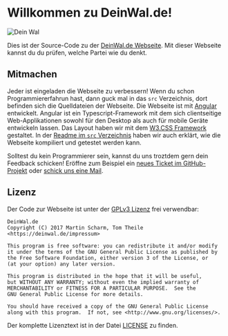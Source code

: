 # Willkommen zu DeinWal.de!

![Dein Wal](https://deinwal.de/assets/wal.png)

Dies ist der Source-Code zu der [DeinWal.de Webseite](https://deinwal.de).
Mit dieser Webseite kannst du du prüfen, welche Partei wie du denkt.




## Mitmachen

Jeder ist eingeladen die Webseite zu verbessern!
Wenn du schon Programmiererfahrun hast, dann guck mal in das `src` Verzeichnis, dort befinden sich die Quelldateien der Webseite.
Die Webseite ist mit [Angular](https://angular.io/) entwickelt.
Angular ist ein Typescript-Framework mit dem sich clientseitige Web-Applikationen sowohl für den Desktop als auch für mobile Geräte entwickeln lassen.
Das Layout haben wir mit dem [W3.CSS Framework](https://www.w3schools.com/w3css/default.asp) gestaltet.
In der [Readme im `src` Verzeichnis](https://github.com/wahlbilanz/DeinWal.de/tree/master/src#readme) haben wir auch erklärt, wie die Webseite kompiliert und getestet werden kann.

Solltest du kein Programmierer sein, kannst du uns troztdem gern dein Feedback schicken!
Eröffne zum Beispiel ein [neues Ticket im GitHub-Projekt](https://github.com/wahlbilanz/DeinWal.de/issues/new) oder [schick uns eine Mail](https://deinwal.de/impressum).


## Lizenz

Der Code zur Webseite ist unter der [GPLv3 Lizenz](http://www.gnu.org/licenses/) frei verwendbar:

	DeinWal.de
	Copyright (C) 2017 Martin Scharm, Tom Theile <https://deinwal.de/impressum>
	
	This program is free software: you can redistribute it and/or modify
	it under the terms of the GNU General Public License as published by
	the Free Software Foundation, either version 3 of the License, or
	(at your option) any later version.
	
	This program is distributed in the hope that it will be useful,
	but WITHOUT ANY WARRANTY; without even the implied warranty of
	MERCHANTABILITY or FITNESS FOR A PARTICULAR PURPOSE.  See the
	GNU General Public License for more details.
	
	You should have received a copy of the GNU General Public License
	along with this program.  If not, see <http://www.gnu.org/licenses/>.

Der komplette Lizenztext ist in der Datei [LICENSE](LICENSE) zu finden.

